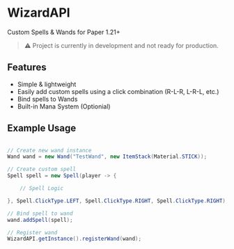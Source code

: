 # WizardAPI
 Custom Spells & Wands for Paper 1.21+
> :warning: Project is currently in development and not ready for production.

## Features
- Simple & lightweight
- Easily add custom spells using a click combination (R-L-R, L-R-L, etc.)
- Bind spells to Wands
- Built-in Mana System (Optionial)

## Example Usage
```java

// Create new wand instance
Wand wand = new Wand("TestWand", new ItemStack(Material.STICK));

// Create custom spell
Spell spell = new Spell(player -> {

    // Spell Logic

}, Spell.ClickType.LEFT, Spell.ClickType.RIGHT, Spell.ClickType.RIGHT);

// Bind spell to wand
wand.addSpell(spell);

// Register wand
WizardAPI.getInstance().registerWand(wand);
```
